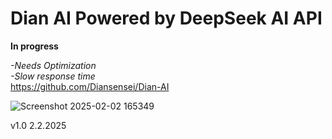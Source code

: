 <h1>Dian AI Powered by DeepSeek AI API<br></h1>
<b>In progress</b>

<i>-Needs Optimization<br>
-Slow response time</i><br>
https://github.com/Diansensei/Dian-AI

![Screenshot 2025-02-02 165349](https://github.com/user-attachments/assets/8a5a3c25-9118-40c7-9f0f-257bc9648864)

v1.0
2.2.2025
